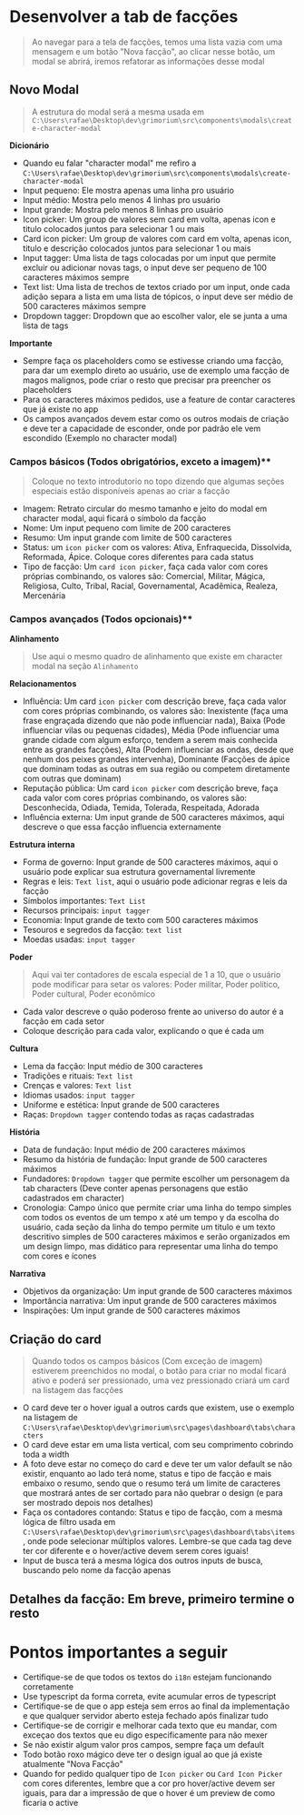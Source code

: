 # Desenvolver a tab de facções
> Ao navegar para a tela de facções, temos uma lista vazia com uma mensagem e um botão "Nova facção", ao clicar nesse botão, um modal se abrirá, iremos refatorar as informações desse modal

## Novo Modal
> A estrutura do modal será a mesma usada em `C:\Users\rafae\Desktop\dev\grimorium\src\components\modals\create-character-modal`

**Dicionário**
- Quando eu falar "character modal" me refiro a `C:\Users\rafae\Desktop\dev\grimorium\src\components\modals\create-character-modal`
- Input pequeno: Ele mostra apenas uma linha pro usuário 
- Input médio: Mostra pelo menos 4 linhas pro usuário
- Input grande: Mostra pelo menos 8 linhas pro usuário
- Icon picker: Um group de valores sem card em volta, apenas icon e titulo colocados juntos para selecionar 1 ou mais
- Card icon picker: Um group de valores com card em volta, apenas icon, titulo e descrição colocados juntos para selecionar 1 ou mais
- Input tagger: Uma lista de tags colocadas por um input que permite excluir ou adicionar novas tags, o input deve ser pequeno de 100 caracteres máximos sempre
- Text list: Uma lista de trechos de textos criado por um input, onde cada adição separa a lista em uma lista de tópicos, o input deve ser médio de 500 caracteres máximos sempre
- Dropdown tagger: Dropdown que ao escolher valor, ele se junta a uma lista de tags

**Importante**
- Sempre faça os placeholders como se estivesse criando uma facção, para dar um exemplo direto ao usuário, use de exemplo uma facção de magos malignos, pode criar o resto que precisar pra preencher os placeholders
- Para os caracteres máximos pedidos, use a feature de contar caracteres que já existe no app
- Os campos avançados devem estar como os outros modais de criação e deve ter a capacidade de esconder, onde por padrão ele vem escondido (Exemplo no character modal)

### Campos básicos (Todos obrigatórios, exceto a imagem)**
> Coloque no texto introdutorio no topo dizendo que algumas seções especiais estão disponíveis apenas ao criar a facção
- Imagem: Retrato circular do mesmo tamanho e jeito do modal em character modal, aqui ficará o símbolo da facção
- Nome: Um input pequeno com limite de 200 caracteres
- Resumo: Um input grande com limite de 500 caracteres
- Status: um `icon picker` com os valores: Ativa, Enfraquecida, Dissolvida, Reformada, Ápice. Coloque cores diferentes para cada status
- Tipo de facção: Um `card icon picker`, faça cada valor com cores próprias combinando, os valores são: Comercial, Militar, Mágica, Religiosa, Culto, Tribal, Racial, Governamental, Acadêmica, Realeza, Mercenária

### Campos avançados (Todos opcionais)**
**Alinhamento**
> Use aqui o mesmo quadro de alinhamento que existe em character modal na seção `Alinhamento`

**Relacionamentos**
- Influência: Um card `icon picker` com descrição breve, faça cada valor com cores próprias combinando, os valores são: Inexistente (faça uma frase engraçada dizendo que não pode influenciar nada), Baixa (Pode influenciar vilas ou pequenas cidades), Média (Pode influenciar uma grande cidade com algum esforço, tendem a serem mais conhecida entre as grandes facções), Alta (Podem influenciar as ondas, desde que nenhum dos peixes grandes intervenha), Dominante (Facções de ápice que dominam todas as outras em sua região ou competem diretamente com outras que dominam)
- Reputação pública: Um card `icon picker` com descrição breve, faça cada valor com cores próprias combinando, os valores são: Desconhecida, Odiada, Temida, Tolerada, Respeitada, Adorada
- Influência externa: Um input grande de 500 caracteres máximos, aqui descreve o que essa facção influencia externamente

**Estrutura interna**
- Forma de governo: Input grande de 500 caracteres máximos, aqui o usuário pode explicar sua estrutura governamental livremente
- Regras e leis: `Text list`, aqui o usuário pode adicionar regras e leis da facção
- Símbolos importantes: `Text List`
- Recursos principais: `input tagger`
- Economia: Input grande de texto com 500 caracteres máximos
- Tesouros e segredos da facção: `text list`
- Moedas usadas: `input tagger`

**Poder**
> Aqui vai ter contadores de escala especial de 1 a 10, que o usuário pode modificar para setar os valores: Poder militar, Poder político, Poder cultural, Poder econômico
- Cada valor descreve o quão poderoso frente ao universo do autor é a facção em cada setor
- Coloque descrição para cada valor, explicando o que é cada um 

**Cultura**
- Lema da facção: Input médio de 300 caracteres
- Tradições e rituais: `Text list`
- Crenças e valores: `Text list`
- Idiomas usados: `input tagger`
- Uniforme e estética: Input grande de 500 caracteres
- Raças: `Dropdown tagger` contendo todas as raças cadastradas

**História**
- Data de fundação: Input médio de 200 caracteres máximos
- Resumo da história de fundação: Input grande de 500 caracteres máximos
- Fundadores: `Dropdown tagger` que permite escolher um personagem da tab characters (Deve conter apenas personagens que estão cadastrados em character)
- Cronologia: Campo único que permite criar uma linha do tempo simples com todos os eventos de um tempo x até um tempo y da escolha do usuário, cada seção da linha do tempo permite um titulo e um texto descritivo simples de 500 caracteres máximos e serão organizados em um design limpo, mas didático para representar uma linha do tempo com cores e ícones

**Narrativa**
- Objetivos da organização: Um input grande de 500 caracteres máximos
- Importância narrativa: Um input grande de 500 caracteres máximos
- Inspirações: Um input grande de 500 caracteres máximos

## Criação do card
> Quando todos os campos básicos (Com exceção de imagem) estiverem preenchidos no modal, o botão para criar no modal ficará ativo e poderá ser pressionado, uma vez pressionado criará um card na listagem das facções
- O card deve ter o hover igual a outros cards que existem, use o exemplo na listagem de `C:\Users\rafae\Desktop\dev\grimorium\src\pages\dashboard\tabs\characters`
- O card deve estar em uma lista vertical, com seu comprimento cobrindo toda a width
- A foto deve estar no começo do card e deve ter um valor default se não existir, enquanto ao lado terá nome, status e tipo de facção e mais embaixo o resumo, sendo que o resumo terá um limite de caracteres que mostrará antes de ser cortado para não quebrar o design (e para ser mostrado depois nos detalhes)
- Faça os contadores contando: Status e tipo de facção, com a mesma lógica de filtro usada em `C:\Users\rafae\Desktop\dev\grimorium\src\pages\dashboard\tabs\items`, onde pode selecionar múltiplos valores. Lembre-se que cada tag deve ter cor diferente e o hover/active devem serem cores iguais!
- Input de busca terá a mesma lógica dos outros inputs de busca, buscando pelo nome da facção apenas

## Detalhes da facção: Em breve, primeiro termine o resto

# Pontos importantes a seguir
- Certifique-se de que todos os textos do `i18n` estejam funcionando corretamente
- Use typescript da forma correta, evite acumular erros de typescript
- Certifique-se de que o app esteja sem erros ao final da implementação e que qualquer servidor aberto esteja fechado após finalizar tudo
- Certifique-se de corrigir e melhorar cada texto que eu mandar, com exceçao dos textos que eu digo especificamente para não mexer
- Se não existir algum valor pros campos, sempre faça um default
- Todo botão roxo mágico deve ter o design igual ao que já existe atualmente "Nova Facção"
- Quando for pedido qualquer tipo de `Icon picker` ou `Card Icon Picker` com cores diferentes, lembre que a cor pro hover/active devem ser iguais, para dar a impressão de que o hover é um preview de como ficaria o active